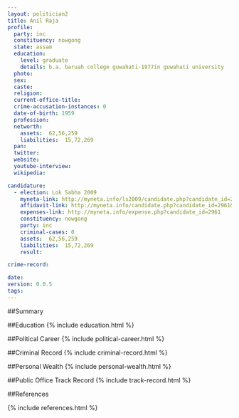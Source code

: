 ```yaml
---
layout: politician2
title: Anil Raja
profile: 
  party: inc
  constituency: nowgong
  state: assam
  education: 
    level: graduate
    details: b.a. baruah college guwahati-1977in guwahati university
  photo: 
  sex: 
  caste: 
  religion: 
  current-office-title: 
  crime-accusation-instances: 0
  date-of-birth: 1959
  profession: 
  networth: 
    assets:  62,56,259
    liabilities:  15,72,269
  pan: 
  twitter: 
  website: 
  youtube-interview: 
  wikipedia: 

candidature: 
  - election: Lok Sabha 2009
    myneta-link: http://myneta.info/ls2009/candidate.php?candidate_id=2961
    affidavit-link: http://myneta.info/candidate.php?candidate_id=2961&scan=original
    expenses-link: http://myneta.info/expense.php?candidate_id=2961
    constituency: nowgong 
    party: inc
    criminal-cases: 0
    assets:  62,56,259
    liabilities:  15,72,269
    result:  

crime-record: 

date: 
version: 0.0.5
tags: 
---
```

##Summary


##Education
{% include education.html %}


##Political Career
{% include political-career.html %}


##Criminal Record
{% include criminal-record.html %}


##Personal Wealth
{% include personal-wealth.html %}


##Public Office Track Record
{% include track-record.html %}


##References


{% include references.html %}
